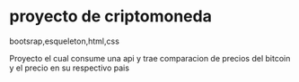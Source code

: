 # proyecto de criptomoneda

bootsrap,esqueleton,html,css

Proyecto el cual consume una api y trae comparacion de precios del bitcoin y el precio en su respectivo pais